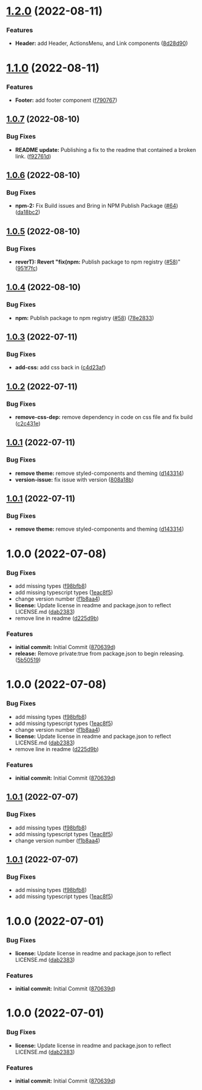 # [1.2.0](https://github.com/cmsgov/macpro-ux-lib/compare/v1.1.0...v1.2.0) (2022-08-11)


### Features

* **Header:** add Header, ActionsMenu, and Link components ([8d28d90](https://github.com/cmsgov/macpro-ux-lib/commit/8d28d90324b26ec446df94d4066d359858fec247))

# [1.1.0](https://github.com/cmsgov/macpro-ux-lib/compare/v1.0.7...v1.1.0) (2022-08-11)


### Features

* **Footer:** add footer component ([f790767](https://github.com/cmsgov/macpro-ux-lib/commit/f79076775038ae4f8e9873eaa1a4dd0753ee3d16))

## [1.0.7](https://github.com/cmsgov/macpro-ux-lib/compare/v1.0.6...v1.0.7) (2022-08-10)


### Bug Fixes

* **README update:**  Publishing a fix to the readme that contained a broken link. ([f92761d](https://github.com/cmsgov/macpro-ux-lib/commit/f92761dfb7aa53aae96f5ceea5e4028053ce3f27))

## [1.0.6](https://github.com/cmsgov/macpro-ux-lib/compare/v1.0.5...v1.0.6) (2022-08-10)


### Bug Fixes

* **npm-2:** Fix Build issues and Bring in NPM Publish Package ([#64](https://github.com/cmsgov/macpro-ux-lib/issues/64)) ([da18bc2](https://github.com/cmsgov/macpro-ux-lib/commit/da18bc2c24cf909cf8b0ab9b1986bf915fda17bd))

## [1.0.5](https://github.com/cmsgov/macpro-ux-lib/compare/v1.0.4...v1.0.5) (2022-08-10)


### Bug Fixes

* **reverT): Revert "fix(npm:** Publish package to npm registry ([#58](https://github.com/cmsgov/macpro-ux-lib/issues/58))" ([951f7fc](https://github.com/cmsgov/macpro-ux-lib/commit/951f7fc4a5145d2bf87a5a9407b8e1f9ca7d74f8))

## [1.0.4](https://github.com/cmsgov/macpro-ux-lib/compare/v1.0.3...v1.0.4) (2022-08-10)


### Bug Fixes

* **npm:** Publish package to npm registry ([#58](https://github.com/cmsgov/macpro-ux-lib/issues/58)) ([78e2833](https://github.com/cmsgov/macpro-ux-lib/commit/78e2833722359deaa946240b2822ded140fbc086))

## [1.0.3](https://github.com/cmsgov/macpro-ux-lib/compare/v1.0.2...v1.0.3) (2022-07-11)


### Bug Fixes

* **add-css:** add css back in ([c4d23af](https://github.com/cmsgov/macpro-ux-lib/commit/c4d23af8e4201307e97d2d8346aa0071b099cb43))

## [1.0.2](https://github.com/cmsgov/macpro-ux-lib/compare/v1.0.1...v1.0.2) (2022-07-11)


### Bug Fixes

* **remove-css-dep:** remove dependency in code on css file and fix build ([c2c431e](https://github.com/cmsgov/macpro-ux-lib/commit/c2c431e041ca31d038b195c6579d891843edc048))

## [1.0.1](https://github.com/cmsgov/macpro-ux-lib/compare/v1.0.0...v1.0.1) (2022-07-11)


### Bug Fixes

* **remove theme:** remove styled-components and theming ([d143314](https://github.com/cmsgov/macpro-ux-lib/commit/d1433142f5251efbde679b1b34cbd67f215298e4))
* **version-issue:** fix issue with version ([808a18b](https://github.com/cmsgov/macpro-ux-lib/commit/808a18bbd7063e676487ce32a32b16b0b6fc04ee))

## [1.0.1](https://github.com/cmsgov/macpro-ux-lib/compare/v1.0.0...v1.0.1) (2022-07-11)


### Bug Fixes

* **remove theme:** remove styled-components and theming ([d143314](https://github.com/cmsgov/macpro-ux-lib/commit/d1433142f5251efbde679b1b34cbd67f215298e4))

# 1.0.0 (2022-07-08)


### Bug Fixes

* add missing types ([f98bfb8](https://github.com/cmsgov/macpro-ux-lib/commit/f98bfb8bab096d16afea969959ee3e6ae91f31b4))
* add missing typescript types ([1eac8f5](https://github.com/cmsgov/macpro-ux-lib/commit/1eac8f5f264c64c22ae3dde18cc4ed218aea655d))
* change version number ([f1b8aa4](https://github.com/cmsgov/macpro-ux-lib/commit/f1b8aa4a03f5d66d58abd6a624ab91c1fdb64aa1))
* **license:** Update license in readme and package.json to reflect LICENSE.md ([dab2383](https://github.com/cmsgov/macpro-ux-lib/commit/dab23837403a9c5e12acec32218d680febbb12b3))
* remove line in readme ([d225d9b](https://github.com/cmsgov/macpro-ux-lib/commit/d225d9b2eb162d0efe73cddeb5ec7779322a2972))


### Features

* **initial commit:** Initial Commit ([870639d](https://github.com/cmsgov/macpro-ux-lib/commit/870639d2fd82fe30cfb88fcb2b57d3443e50b72a))
* **release:**  Remove private:true from package.json to begin releasing. ([5b50519](https://github.com/cmsgov/macpro-ux-lib/commit/5b50519456f5ab342522ee85e19b2e45c9f9f70c))

# 1.0.0 (2022-07-08)


### Bug Fixes

* add missing types ([f98bfb8](https://github.com/cmsgov/macpro-ux-lib/commit/f98bfb8bab096d16afea969959ee3e6ae91f31b4))
* add missing typescript types ([1eac8f5](https://github.com/cmsgov/macpro-ux-lib/commit/1eac8f5f264c64c22ae3dde18cc4ed218aea655d))
* change version number ([f1b8aa4](https://github.com/cmsgov/macpro-ux-lib/commit/f1b8aa4a03f5d66d58abd6a624ab91c1fdb64aa1))
* **license:** Update license in readme and package.json to reflect LICENSE.md ([dab2383](https://github.com/cmsgov/macpro-ux-lib/commit/dab23837403a9c5e12acec32218d680febbb12b3))
* remove line in readme ([d225d9b](https://github.com/cmsgov/macpro-ux-lib/commit/d225d9b2eb162d0efe73cddeb5ec7779322a2972))


### Features

* **initial commit:** Initial Commit ([870639d](https://github.com/cmsgov/macpro-ux-lib/commit/870639d2fd82fe30cfb88fcb2b57d3443e50b72a))

## [1.0.1](https://github.com/cmsgov/macpro-ux-lib/compare/v1.0.0...v1.0.1) (2022-07-07)


### Bug Fixes

* add missing types ([f98bfb8](https://github.com/cmsgov/macpro-ux-lib/commit/f98bfb8bab096d16afea969959ee3e6ae91f31b4))
* add missing typescript types ([1eac8f5](https://github.com/cmsgov/macpro-ux-lib/commit/1eac8f5f264c64c22ae3dde18cc4ed218aea655d))
* change version number ([f1b8aa4](https://github.com/cmsgov/macpro-ux-lib/commit/f1b8aa4a03f5d66d58abd6a624ab91c1fdb64aa1))

## [1.0.1](https://github.com/cmsgov/macpro-ux-lib/compare/v1.0.0...v1.0.1) (2022-07-07)


### Bug Fixes

* add missing types ([f98bfb8](https://github.com/cmsgov/macpro-ux-lib/commit/f98bfb8bab096d16afea969959ee3e6ae91f31b4))
* add missing typescript types ([1eac8f5](https://github.com/cmsgov/macpro-ux-lib/commit/1eac8f5f264c64c22ae3dde18cc4ed218aea655d))

# 1.0.0 (2022-07-01)


### Bug Fixes

* **license:** Update license in readme and package.json to reflect LICENSE.md ([dab2383](https://github.com/cmsgov/macpro-ux-lib/commit/dab23837403a9c5e12acec32218d680febbb12b3))


### Features

* **initial commit:** Initial Commit ([870639d](https://github.com/cmsgov/macpro-ux-lib/commit/870639d2fd82fe30cfb88fcb2b57d3443e50b72a))

# 1.0.0 (2022-07-01)


### Bug Fixes

* **license:** Update license in readme and package.json to reflect LICENSE.md ([dab2383](https://github.com/cmsgov/macpro-ux-lib/commit/dab23837403a9c5e12acec32218d680febbb12b3))


### Features

* **initial commit:** Initial Commit ([870639d](https://github.com/cmsgov/macpro-ux-lib/commit/870639d2fd82fe30cfb88fcb2b57d3443e50b72a))
